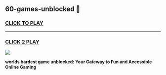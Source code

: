 
## 60-games-unblocked 👋
<h3>
<a href="https://premium.freeplayer.one?title=60-games-unblocked&ref=14F">CLICK TO PLAY</a></h3>
<hr>

<h3>
<a href="https://premium.freeplayer.one?title=60-games-unblocked&ref=14F">CLICK 2 PLAY</a>
  
</h3>

<a href="https://premium.freeplayer.one?title=60-games-unblocked&ref=12F/"><img src="https://clearcache.store/games.png"></a>


**worlds hardest game unblocked: Your Gateway to Fun and Accessible Online Gaming**

